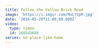 ```yaml
---
title: Follow the Yellow Brick Road
image: 'https://i.imgur.com/MuLYIpM.jpg'
date: '2016-05-29T11:00:00.000Z'
video:
  type: vimeo
  id: 168543688
series: no-place-like-home
---
```


